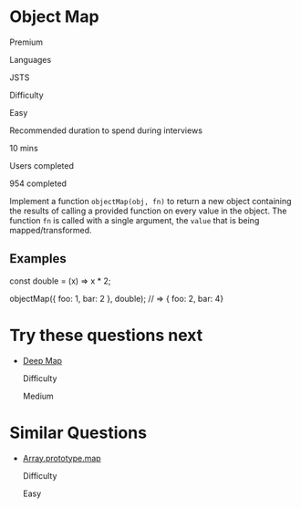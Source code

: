 # Object Map

Premium

Languages

JSTS

Difficulty

Easy

Recommended duration to spend during interviews

10 mins

Users completed

954 completed

Implement a function `objectMap(obj, fn)` to return a new object containing the results of calling a provided function on every value in the object. The function `fn` is called with a single argument, the `value` that is being mapped/transformed.

## Examples

const double = (x) => x * 2;

objectMap({ foo: 1, bar: 2 }, double); // => { foo: 2, bar: 4}

# Try these questions next

- [Deep Map](https://www.greatfrontend.com/questions/javascript/deep-map)
    
    Difficulty
    
    Medium
    

# Similar Questions

- [Array.prototype.map](https://www.greatfrontend.com/questions/javascript/array-map)
    
    Difficulty
    
    Easy